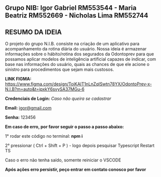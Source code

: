 ## Grupo NIB: Igor Gabriel RM553544 - Maria Beatriz RM552669 - Nicholas Lima RM552744

## RESUMO DA IDEIA 
O projeto do grupo N.I.B. consiste na criação de um aplicativo para acompanhamento da rotina diária do usuário. Nossa ideia é armazenar informações sobre o hábito/rotina dos segurados da Odontoprev para que possamos aplicar modelos de inteligência artificial capazes de indicar, com base nas informações do usuário, quais as chances de que ele acione o sinistro para procedimentos que sejam mais custosos.

**LINK FIGMA:** https://www.figma.com/design/TojKAIT1nLnZqISwtn78YX/OdontoPrev-x-N.I.B?m=auto&t=ipxkY6svySA37MGu-6

**Credenciais de Login:** *Caso não queira se cadastrar*

**Email:** igor@gmail.com

**Senha:** 123456

**Em caso de erro, por favor seguir o passo a passo abaixo:**

1° rodar este código no terminal: **npm i**

2° pressionar ( Ctrl + Shift + P ) - logo depois pesquisar Typescript Restart TS

Caso o erro não tenha saído, somente reiniciar o VSCODE

**Após ações erro persistir, peço entrar em contato conosco por favor**
